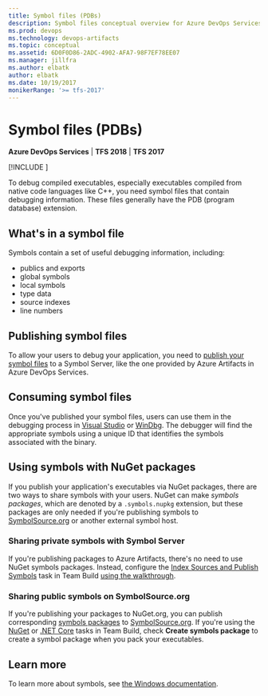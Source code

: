 ```yaml
---
title: Symbol files (PDBs)
description: Symbol files conceptual overview for Azure DevOps Services and Team Foundation Server
ms.prod: devops
ms.technology: devops-artifacts
ms.topic: conceptual
ms.assetid: 6D0F0D86-2ADC-4902-AFA7-98F7EF78EE07
ms.manager: jillfra
ms.author: elbatk
author: elbatk
ms.date: 10/19/2017
monikerRange: '>= tfs-2017'
---
```


 

# Symbol files (PDBs)

**Azure DevOps Services** | **TFS 2018** | **TFS 2017**

[!INCLUDE [](../_shared/availability-symbols.md)]

To debug compiled executables, especially executables compiled from native code languages like C++, you need symbol files that contain debugging information. These files generally have the PDB (program database) extension. 

## What's in a symbol file
Symbols contain a set of useful debugging information, including:
- publics and exports
- global symbols
- local symbols
- type data
- source indexes
- line numbers

## Publishing symbol files
To allow your users to debug your application, you need to [publish your symbol files](/azure/devops/pipelines/artifacts/symbols) to a Symbol Server, like the one provided by Azure Artifacts in Azure DevOps Services. 

## Consuming symbol files
Once you've published your symbol files, users can use them in the debugging process in [Visual Studio](../symbols/debug-with-symbols-visual-studio.md) or [WinDbg](../symbols/debug-with-symbols-windbg.md). The debugger will find the appropriate symbols using a unique ID that identifies the symbols associated with the binary.

## Using symbols with NuGet packages
If you publish your application's executables via NuGet packages, there are two ways to share symbols with your users. NuGet can make *symbols packages*, which are denoted by a `.symbols.nupkg` extension, but these packages are only needed if you're publishing symbols to [SymbolSource.org](http://www.symbolsource.org/) or another external symbol host.

### Sharing private symbols with Symbol Server
If you're publishing packages to Azure Artifacts, there's no need to use NuGet symbols packages. Instead, configure the [Index Sources and Publish Symbols](../../pipelines/tasks/build/index-sources-publish-symbols.md) task in Team Build [using the walkthrough](../../pipelines/artifacts/symbols.md).

### Sharing public symbols on SymbolSource.org
If you're publishing your packages to NuGet.org, you can publish corresponding [symbols packages](/nuget/create-packages/symbol-packages) to [SymbolSource.org](http://www.symbolsource.org/). If you're using the [NuGet](../../pipelines/tasks/package/nuget.md) or [.NET Core](../../pipelines/tasks/build/dotnet-core.md) tasks in Team Build, check **Create symbols package** to create a symbol package when you pack your executables.

## Learn more
To learn more about symbols, see [the Windows documentation](/windows-hardware/drivers/debugger/introduction-to-symbols).
